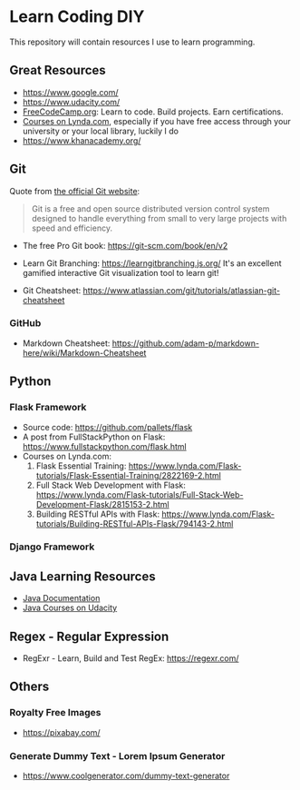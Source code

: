 # Learn Coding DIY
This repository will contain resources I use to learn programming.

## Great Resources
- https://www.google.com/
- https://www.udacity.com/
- [FreeCodeCamp.org](https://www.freecodecamp.org/): Learn to code. Build projects. Earn certifications.
- [Courses on Lynda.com](https://www.lynda.com), especially if you have free access through your university or your local library, luckily I do
- https://www.khanacademy.org/


## Git
Quote from [the official Git website](https://git-scm.com/):
> Git is a free and open source distributed version control system designed to handle everything from small to very large projects with speed and efficiency.

- The free Pro Git book: https://git-scm.com/book/en/v2
- Learn Git Branching: https://learngitbranching.js.org/ It's an excellent gamified interactive Git visualization tool to learn git!

- Git Cheatsheet: https://www.atlassian.com/git/tutorials/atlassian-git-cheatsheet

### GitHub
- Markdown Cheatsheet: https://github.com/adam-p/markdown-here/wiki/Markdown-Cheatsheet


## Python

### Flask Framework
- Source code: https://github.com/pallets/flask
- A post from FullStackPython on Flask: https://www.fullstackpython.com/flask.html
- Courses on Lynda.com:
  1. Flask Essential Training: https://www.lynda.com/Flask-tutorials/Flask-Essential-Training/2822169-2.html
  2. Full Stack Web Development with Flask: https://www.lynda.com/Flask-tutorials/Full-Stack-Web-Development-Flask/2815153-2.html
  3. Building RESTful APIs with Flask: https://www.lynda.com/Flask-tutorials/Building-RESTful-APIs-Flask/794143-2.html

### Django Framework

## Java Learning Resources
- [Java Documentation](https://docs.oracle.com/en/java/)
- [Java Courses on Udacity](https://www.udacity.com/courses/all?keyword=java)


## Regex - Regular Expression
- RegExr - Learn, Build and Test RegEx: https://regexr.com/

## Others

### Royalty Free Images

- https://pixabay.com/

### Generate Dummy Text - Lorem Ipsum Generator

- https://www.coolgenerator.com/dummy-text-generator
